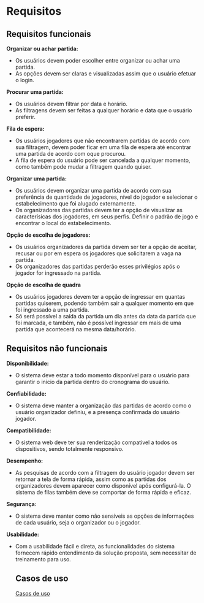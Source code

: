 # Requisitos

## Requisitos funcionais
**Organizar ou achar partida:**
- Os usuários devem poder escolher entre organizar ou achar uma partida.
- As opções devem ser claras e visualizadas assim que o usuário efetuar o login.

**Procurar uma partida:**
- Os usuários devem filtrar por data e horário.
- As filtragens devem ser feitas a qualquer horário e data que o usuário preferir.
  
**Fila de espera:**
- Os usuários jogadores que não encontrarem partidas de acordo com sua filtragem, devem poder ficar em uma fila de espera até encontrar uma partida de acordo com oque procurou.
- A fila de espera do usuário pode ser cancelada a qualquer momento, como também pode mudar a filtragem quando quiser.
  
**Organizar uma partida:**
- Os usuários devem organizar uma partida de acordo com sua preferência de quantidade de jogadores, nível do jogador e selecionar o estabelecimento que foi alugado externamente.
- Os organizadores das partidas devem ter a opção de visualizar as caracterísicas dos jogadores, em seus perfis. Definir o padrão de jogo e encontrar o local do estabelecimento.

**Opção de escolha de jogadores:**
- Os usuários organizadores da partida devem ser ter a opção de aceitar, recusar ou por em espera os jogadores que solicitarem a vaga na partida.
- Os organizadores das partidas perderão esses privilégios após o jogador for ingressado na partida.

**Opção de escolha de quadra**
- Os usuários jogadores devem ter a opção de ingressar em quantas partidas quiserem, podendo também sair a qualquer momento em que foi ingressado a uma partida.
- Só será possível a saída da partida um dia antes da data da partida que foi marcada, e também, não é possível ingressar em mais de uma partida que acontecerá na mesma data/horário.

## Requisitos não funcionais

**Disponibilidade:**
- O sistema deve estar a todo momento disponível para o usuário para garantir o início da partida dentro do cronograma do usuário.

**Confiabilidade:**
- O sistema deve manter a organização das partidas de acordo como o usuário organizador definiu, e a presença confirmada do usuário jogador.

**Compatibilidade:**
- O sistema web deve ter sua renderização compatível a todos os dispositivos, sendo totalmente responsivo.

**Desempenho:**
- As pesquisas de acordo com a filtragem do usuário jogador devem ser retornar a tela de forma rápida, assim como as partidas dos organizadores devem aparecer como disponível após configurá-la. O sistema de filas também deve se comportar de forma rápida e eficaz.

**Segurança:**
- O sistema deve manter como não sensíveis as opções de informações de cada usuário, seja o organizador ou o jogador.

**Usabilidade:**
- Com a usabilidade fácil e direta, as funcionalidades do sistema fornecem rápido entendimento da solução proposta, sem necessitar de treinamento para uso.

  ## Casos de uso
  [Casos de uso](/files/casos-de-uso.png)


